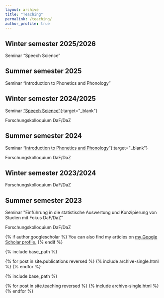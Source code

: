 ```yaml
---
layout: archive
title: "Teaching"
permalink: /teaching/
author_profile: true
---
```

## Winter semester 2025/2026

Seminar “Speech Science”

## Summer semester 2025

Seminar “Introduction to Phonetics and Phonology”

## Winter semester 2024/2025

Seminar [“Speech Science”](https://www.coli.uni-saarland.de/courses/speech-science/2024_WS/speech-science.html){:target="_blank"}

Forschungskolloquium DaF/DaZ

## Summer semester 2024

Seminar [“Introduction to Phonetics and Phonology”](https://www.coli.uni-saarland.de/courses/einf_phon_phon/2024_SS/phonphon.html){:target="_blank"}

Forschungskolloquium DaF/DaZ

## Winter semester 2023/2024

Forschungskolloquium DaF/DaZ

## Summer semester 2023

Seminar "Einführung in die statistische Auswertung und Konzipierung von Studien mit Fokus DaF/DaZ"

Forschungskolloquium DaF/DaZ



{% if author.googlescholar %}
  You can also find my articles on <u><a href="{{author.googlescholar}}">my Google Scholar profile</a>.</u>
{% endif %}

{% include base_path %}

{% for post in site.publications reversed %}
  {% include archive-single.html %}
{% endfor %}

{% include base_path %}

{% for post in site.teaching reversed %}
  {% include archive-single.html %}
{% endfor %}
